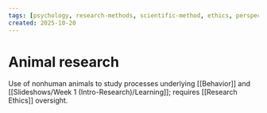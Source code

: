 ```yaml
---
tags: [psychology, research-methods, scientific-method, ethics, perspectives]
created: 2025-10-20
---
```

# Animal research

Use of nonhuman animals to study processes underlying [[Behavior]] and [[Slideshows/Week 1 (Intro-Research)/Learning]]; requires [[Research Ethics]] oversight.
